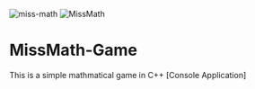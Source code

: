 
![miss-math](https://github.com/WAHID-QANDIL/MissMath-Game/assets/103429590/f9e2edd3-ebd4-420b-b1a4-4fde65a1e9f9)
![MissMath](https://github.com/WAHID-QANDIL/MissMath-Game/assets/103429590/b004c8ec-0206-48c8-9d0b-87896388fff8)
# MissMath-Game
This is a simple mathmatical game in C++ [Console Application]
